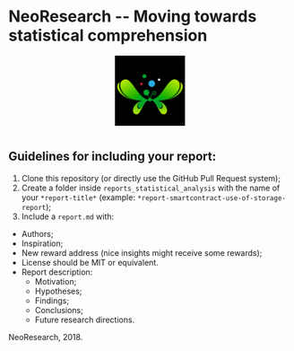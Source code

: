 # **NeoResearch -- Moving towards statistical comprehension**

<p align="center">
    <img
      src="https://raw.githubusercontent.com/NeoResearch/neoresearch.github.io/master/assets/images/logo/Gemcut-butterfly/butterfly-05-final.png"
      width="125px;" >
</p>

<h1 align="center"></h1>

## **Guidelines for including your report:**
1. Clone this repository (or directly use the GitHub Pull Request system);
2. Create a folder inside `reports_statistical_analysis` with the name of your `*report-title*` (example: `*report-smartcontract-use-of-storage-report`);
3. Include a `report.md` with:
  - Authors;
  - Inspiration;
  - New reward address (nice insights might receive some rewards);
  - License should be MIT or equivalent.
  - Report description:
      - Motivation;
      - Hypotheses;
      - Findings;
      - Conclusions;
      - Future research directions.

NeoResearch,
2018.
